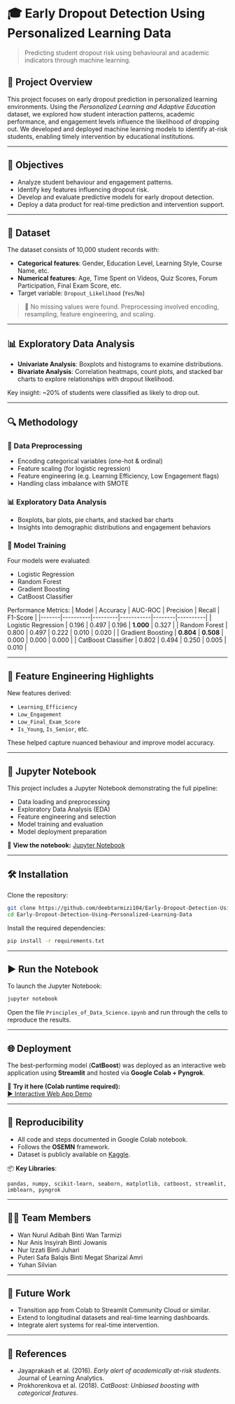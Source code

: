 
# 🎓 Early Dropout Detection Using Personalized Learning Data

> Predicting student dropout risk using behavioural and academic indicators through machine learning.

## 📘 Project Overview

This project focuses on early dropout prediction in personalized learning environments. Using the *Personalized Learning and Adaptive Education* dataset, we explored how student interaction patterns, academic performance, and engagement levels influence the likelihood of dropping out. We developed and deployed machine learning models to identify at-risk students, enabling timely intervention by educational institutions.

---

## 🎯 Objectives

- Analyze student behaviour and engagement patterns.
- Identify key features influencing dropout risk.
- Develop and evaluate predictive models for early dropout detection.
- Deploy a data product for real-time prediction and intervention support.

---

## 📂 Dataset

The dataset consists of 10,000 student records with:
- **Categorical features**: Gender, Education Level, Learning Style, Course Name, etc.
- **Numerical features**: Age, Time Spent on Videos, Quiz Scores, Forum Participation, Final Exam Score, etc.
- Target variable: `Dropout_Likelihood` (`Yes`/`No`)

> 🧼 No missing values were found. Preprocessing involved encoding, resampling, feature engineering, and scaling.

---

## 📊 Exploratory Data Analysis

- **Univariate Analysis**: Boxplots and histograms to examine distributions.
- **Bivariate Analysis**: Correlation heatmaps, count plots, and stacked bar charts to explore relationships with dropout likelihood.

Key insight: ~20% of students were classified as likely to drop out.

---

## 🔍 Methodology

### 🔧 Data Preprocessing
- Encoding categorical variables (one-hot & ordinal)
- Feature scaling (for logistic regression)
- Feature engineering (e.g. Learning Efficiency, Low Engagement flags)
- Handling class imbalance with SMOTE

### 📊 Exploratory Data Analysis
- Boxplots, bar plots, pie charts, and stacked bar charts
- Insights into demographic distributions and engagement behaviors

### 🤖 Model Training
Four models were evaluated:
- Logistic Regression
- Random Forest
- Gradient Boosting
- CatBoost Classifier

Performance Metrics:
| Model | Accuracy | AUC-ROC | Precision | Recall | F1-Score |
|-------|----------|---------|-----------|--------|----------|
| Logistic Regression | 0.196 | 0.497 | 0.196 | **1.000** | 0.327 |
| Random Forest | 0.800 | 0.497 | 0.222 | 0.010 | 0.020 |
| Gradient Boosting | **0.804** | **0.508** | 0.000 | 0.000 | 0.000 |
| CatBoost Classifier | 0.802 | 0.494 | 0.250 | 0.005 | 0.010 |

---

## 🧠 Feature Engineering Highlights

New features derived:
- `Learning_Efficiency`
- `Low_Engagement`
- `Low_Final_Exam_Score`
- `Is_Young`, `Is_Senior`, etc.

These helped capture nuanced behaviour and improve model accuracy.

---

## 📓 Jupyter Notebook

This project includes a Jupyter Notebook demonstrating the full pipeline:

- Data loading and preprocessing
- Exploratory Data Analysis (EDA)
- Feature engineering and selection
- Model training and evaluation
- Model deployment preparation

🔗 **View the notebook:** [Jupyter Notebook](./early_dropout_detection.ipynb)

---

## 🛠️ Installation

Clone the repository:

```bash
git clone https://github.com/deebtarmizi104/Early-Dropout-Detection-Using-Personalized-Learning-Data.git
cd Early-Dropout-Detection-Using-Personalized-Learning-Data
```

Install the required dependencies:

```bash
pip install -r requirements.txt
```

---

## ▶️ Run the Notebook

To launch the Jupyter Notebook:

```bash
jupyter notebook
```

Open the file `Principles_of_Data_Science.ipynb` and run through the cells to reproduce the results.

---

## 🌐 Deployment

The best-performing model (**CatBoost**) was deployed as an interactive web application using **Streamlit** and hosted via **Google Colab + Pyngrok**.

🧪 **Try it here (Colab runtime required):**  
[▶️ Interactive Web App Demo](https://d81e-34-91-203-36.ngrok-free.app)

---

## 🔁 Reproducibility

- All code and steps documented in Google Colab notebook.
- Follows the **OSEMN** framework.
- Dataset is publicly available on [Kaggle](https://www.kaggle.com/datasets/adilshamim8/personalized-learning-and-adaptive-education-dataset).

📦 **Key Libraries**:
```
pandas, numpy, scikit-learn, seaborn, matplotlib, catboost, streamlit, imblearn, pyngrok
```

---

## 🧑‍💻 Team Members

- Wan Nurul Adibah Binti Wan Tarmizi  
- Nur Anis Insyirah Binti Jowanis  
- Nur Izzati Binti Juhari  
- Puteri Safa Balqis Binti Megat Sharizal Amri  
- Yuhan Silvian

---

## 📌 Future Work

- Transition app from Colab to Streamlit Community Cloud or similar.
- Extend to longitudinal datasets and real-time learning dashboards.
- Integrate alert systems for real-time intervention.

---

## 📄 References

- Jayaprakash et al. (2016). *Early alert of academically at-risk students*. Journal of Learning Analytics.
- Prokhorenkova et al. (2018). *CatBoost: Unbiased boosting with categorical features*.
